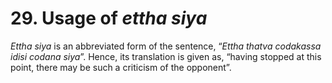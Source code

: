 # **29. Usage of** *ettha siya* 
   
 *Ettha siya* is an abbreviated form of the sentence, “*Ettha thatva codakassa idisi  codana siya*”. Hence, its translation is given as, “having stopped at this point, there  may be such a criticism of the opponent”.
